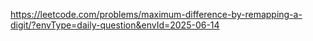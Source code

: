 https://leetcode.com/problems/maximum-difference-by-remapping-a-digit/?envType=daily-question&envId=2025-06-14
